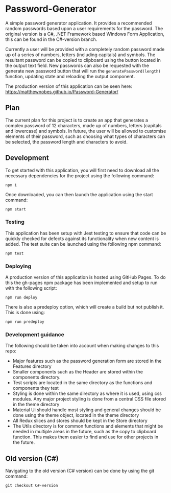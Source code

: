 # Password-Generator

A simple password generator application. It provides a recommended random passwords based upon a user requirements for the password. The original version is a C#, .NET Framework based Windows Form Application, this can be found in the C#-version branch.  

Currently a user will be provided with a completely random password made up of a series of numbers, letters (including capitals) and symbols. The resultant password can be copied to clipboard using the button located in the output text field. New passwords can also be requested with the generate new password button that will run the `generatePassword(length)` function, updating state and reloading the output component. 

The production version of this application can be seen here: https://matthewnobes.github.io/Password-Generator/

## Plan 

The current plan for this project is to create an app that generates a complex password of 12 characters, made up of numbers, letters (capitals and lowercase) and symbols. In future, the user will be allowed to customise elements of their password, such as choosing what types of characters can be selected, the password length and characters to avoid. 

## Development 

To get started with this application, you will first need to download all the necessary dependencies for the project using the following command: 

``` 
npm i
```

Once downloaded, you can then launch the application using the start command:

``` 
npm start
```

### Testing 

This application has been setup with Jest testing to ensure that code can be quickly checked for defects against its functionality when new content is added. The test suite can be launched using the following npm command:

``` 
npm test
```

### Deploying

A production version of this application is hosted using GitHub Pages. To do this the gh-pages npm package has been implemented and setup to run with the following script:

``` 
npm run deploy
```

There is also a predeploy option, which will create a build but not publish it. This is done using: 

``` 
npm run predeploy
```

### Development guidance 

The following should be taken into account when making changes to this repo:

* Major features such as the password generation form are stored in the Features directory
* Smaller components such as the Header are stored within the components directory.
* Test scripts are located in the same directory as the functions and components they test
* Styling is done within the same directory as where it is used, using css modules. Any major project styling is done from a central CSS file stored in the theme directory
* Material Ui should handle most styling and general changes should be done using the theme object, located in the theme directory
* All Redux slices and stores should be kept in the Store directory
* The Utils directory is for common functions and elements that might be needed in multiple areas in the future, such as the copy to clipboard function. This makes them easier to find and use for other projects in the future.

## Old version (C#)

Navigating to the old version (C# version) can be done by using the git command:

```
git checkout C#-version
```